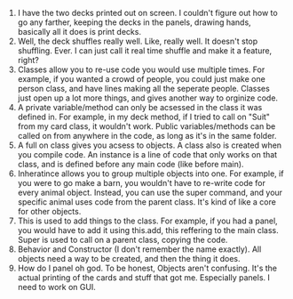1. I have the two decks printed out on screen. I couldn't figure out how to go any farther, keeping the decks in the panels, drawing hands, basically all it does is print decks.
2. Well, the deck shuffles really well. Like, really well. It doesn't stop shuffling. Ever. I can just call it real time shuffle and make it a feature, right?
3. Classes allow you to re-use code you would use multiple times. For example, if you wanted a crowd of people, you could just make one person class, and have lines making all the seperate people. Classes just open up a lot more things, and gives another way to orginize code.
4. A private variable/method can only be acsessed in the class it was defined in. For example, in my deck method, if I tried to call on "Suit" from my card class, it wouldn't work. Public variables/methods can be called on from anywhere in the code, as long as it's in the same folder.
5. A full on class gives you acsess to objects. A class also is created when you compile code. An instance is a line of code that only works on that class, and is defined before any main code (like before main).
6. Inheratince allows you to group multiple objects into one. For example, if you were to go make a barn, you wouldn't have to re-write code for every animal object. Instead, you can use the super command, and your specific animal uses code from the parent class. It's kind of like a core for other objects.
7. This is used to add things to the class. For example, if you had a panel, you would have to add it using this.add, this reffering to the main class. Super is used to call on a parent class, copying the code.
8. Behavior and Constructor (I don't remember the name exactly). All objects need a way to be created, and then the thing it does. 
9. How do I panel oh god. To be honest, Objects aren't confusing. It's the actual printing of the cards and stuff that got me. Especially panels. I need to work on GUI.

